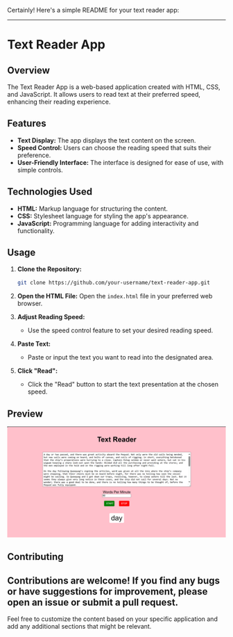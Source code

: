 Certainly! Here's a simple README for your text reader app:

---

# Text Reader App

## Overview

The Text Reader App is a web-based application created with HTML, CSS, and JavaScript. It allows users to read text at their preferred speed, enhancing their reading experience.

## Features

- **Text Display:** The app displays the text content on the screen.
- **Speed Control:** Users can choose the reading speed that suits their preference.
- **User-Friendly Interface:** The interface is designed for ease of use, with simple controls.

## Technologies Used

- **HTML:** Markup language for structuring the content.
- **CSS:** Stylesheet language for styling the app's appearance.
- **JavaScript:** Programming language for adding interactivity and functionality.

## Usage

1. **Clone the Repository:**
   ```bash
   git clone https://github.com/your-username/text-reader-app.git
   ```

2. **Open the HTML File:**
   Open the `index.html` file in your preferred web browser.

3. **Adjust Reading Speed:**
   - Use the speed control feature to set your desired reading speed.

4. **Paste Text:**
   - Paste or input the text you want to read into the designated area.

5. **Click "Read":**
   - Click the "Read" button to start the text presentation at the chosen speed.

## Preview

![Alt text](image.png)


## Contributing

Contributions are welcome! If you find any bugs or have suggestions for improvement, please open an issue or submit a pull request.
---

Feel free to customize the content based on your specific application and add any additional sections that might be relevant.